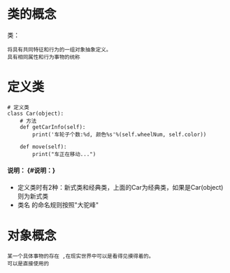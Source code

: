 # 类的概念

类：

```
将具有共同特征和行为的一组对象抽象定义。
具有相同属性和行为事物的统称
```

# 定义类

```
# 定义类
class Car(object):
    # 方法
    def getCarInfo(self):
        print('车轮子个数:%d, 颜色%s'%(self.wheelNum, self.color))

    def move(self):
        print("车正在移动...")
```

#### 说明： {#说明：}

* 定义类时有2种：新式类和经典类，上面的Car为经典类，如果是Car\(object\)则为新式类
* 类名 的命名规则按照"大驼峰"

# 对象概念

```
某一个具体事物的存在 ,在现实世界中可以是看得见摸得着的。
可以是直接使用的
```



